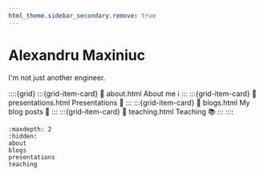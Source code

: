 ```yaml
---
html_theme.sidebar_secondary.remove: true
---
```


# Alexandru Maxiniuc

I'm not just another engineer.

::::{grid}
:::{grid-item-card}
:link: about.html
About me ℹ️
:::
:::{grid-item-card}
:link: presentations.html
Presentations 🎤
:::
:::{grid-item-card}
:link: blogs.html
My blog posts 📝
:::
:::{grid-item-card}
:link: teaching.html
Teaching 📚
:::
::::

```{toctree}
:maxdepth: 2
:hidden:
about
blogs
presentations
teaching
```
